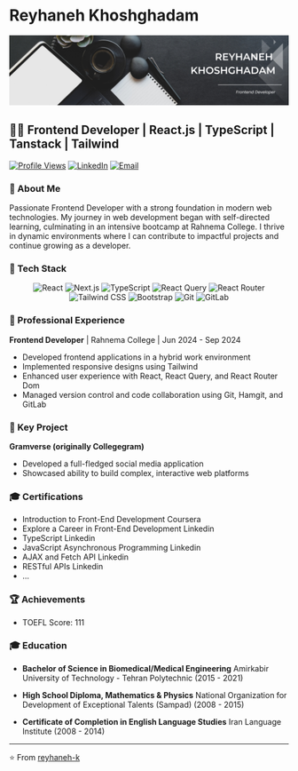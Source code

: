 # Reyhaneh Khoshghadam

<!-- Add your masthead image here -->
[![MasterHead](https://github.com/reyhaneh-k/reyhaneh-k/blob/main/Reyhaneh-github.png)](https://github.com/reyhaneh-k)

## 👩‍💻 Frontend Developer | React.js | TypeScript | Tanstack | Tailwind

[![Profile Views](https://komarev.com/ghpvc/?username=reyhaneh-k&color=blueviolet)](https://github.com/reyhaneh-k)
[![LinkedIn](https://img.shields.io/badge/LinkedIn-Connect-blue)](https://www.linkedin.com/in/reyhaneh-k/)
[![Email](https://img.shields.io/badge/Email-Contact-red)](mailto:reyhanehkhoshghadam@gmail.com)

### 👋 About Me

Passionate Frontend Developer with a strong foundation in modern web technologies. My journey in web development began with self-directed learning, culminating in an intensive bootcamp at Rahnema College. I thrive in dynamic environments where I can contribute to impactful projects and continue growing as a developer.

### 🚀 Tech Stack

<p align="center">
  <img src="https://img.shields.io/badge/React.JS-20232A?style=for-the-badge&logo=react&logoColor=61DAFB" alt="React" />
  <img src="https://img.shields.io/badge/Next.JS-000000?style=for-the-badge&logo=nextdotjs&logoColor=white" alt="Next.js" />
  <img src="https://img.shields.io/badge/TypeScript-007ACC?style=for-the-badge&logo=typescript&logoColor=white" alt="TypeScript" />
  <img src="https://img.shields.io/badge/React_Query-FF4154?style=for-the-badge&logo=react-query&logoColor=white" alt="React Query" />
  <img src="https://img.shields.io/badge/React_Router-CA4245?style=for-the-badge&logo=react-router&logoColor=white" alt="React Router" />
  <img src="https://img.shields.io/badge/Tailwind_CSS-38B2AC?style=for-the-badge&logo=tailwind-css&logoColor=white" alt="Tailwind CSS" />
  <img src="https://img.shields.io/badge/Bootstrap-563D7C?style=for-the-badge&logo=bootstrap&logoColor=white" alt="Bootstrap" />
  <img src="https://img.shields.io/badge/Git-F05032?style=for-the-badge&logo=git&logoColor=white" alt="Git" />
  <img src="https://img.shields.io/badge/GitLab-330F63?style=for-the-badge&logo=gitlab&logoColor=white" alt="GitLab" />
</p>

### 💼 Professional Experience

**Frontend Developer** | Rahnema College | Jun 2024 - Sep 2024
- Developed frontend applications in a hybrid work environment
- Implemented responsive designs using Tailwind
- Enhanced user experience with React, React Query, and React Router Dom
- Managed version control and code collaboration using Git, Hamgit, and GitLab

### 🌟 Key Project

**Gramverse (originally Collegegram)**
- Developed a full-fledged social media application
- Showcased ability to build complex, interactive web platforms

### 🎓 Certifications

- Introduction to Front-End Development Coursera
- Explore a Career in Front-End Development Linkedin
- TypeScript Linkedin
- JavaScript Asynchronous Programming Linkedin
- AJAX and Fetch API Linkedin
- RESTful APIs Linkedin
- ...

### 🏆 Achievements

- TOEFL Score: 111

### 🎓 Education

- **Bachelor of Science in Biomedical/Medical Engineering**
  Amirkabir University of Technology - Tehran Polytechnic (2015 - 2021)

- **High School Diploma, Mathematics & Physics**
  National Organization for Development of Exceptional Talents (Sampad) (2008 - 2015)

- **Certificate of Completion in English Language Studies**
  Iran Language Institute (2008 - 2014)

---

⭐️ From [reyhaneh-k](https://github.com/reyhaneh-k)

